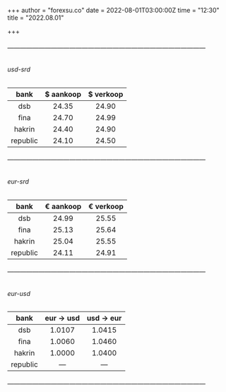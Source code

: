 +++
author = "forexsu.co"
date = 2022-08-01T03:00:00Z
time = "12:30"
title = "2022.08.01"

+++
###### ————————————————————————————————
###### usd-srd
bank|$ aankoop|$ verkoop
:-----:|:-----:|:-----:
dsb  |24.35|24.90
fina  |24.70|24.99
hakrin  |24.40|24.90
republic  |24.10|24.50
###### ————————————————————————————————
###### eur-srd
bank|€ aankoop|€ verkoop
:-----:|:-----:|:-----:
dsb  |24.99|25.55
fina  |25.13|25.64
hakrin  |25.04|25.55
republic  |24.11|24.91
###### ————————————————————————————————
###### eur-usd
bank|eur → usd|usd → eur
:-----:|:-----:|:-----:
dsb  |1.0107|1.0415
fina  |1.0060|1.0460
hakrin  |1.0000|1.0400
republic  |—|—
###### ————————————————————————————————
